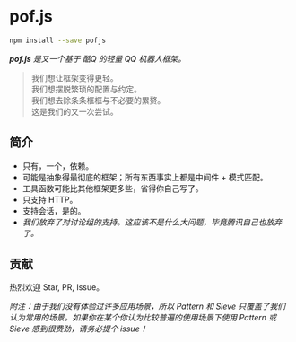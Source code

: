 # pof.js

```sh
npm install --save pofjs
```

***pof.js** 是又一个基于 酷Q 的轻量 QQ 机器人框架。*

> 我们想让框架变得更轻。  
> 我们想摆脱繁琐的配置与约定。  
> 我们想去除条条框框与不必要的累赘。  
> 这是我们的又一次尝试。

## 简介

- 只有，一个，依赖。
- 可能是抽象得最彻底的框架；所有东西事实上都是中间件 + 模式匹配。
- 工具函数可能比其他框架更多些，省得你自己写了。
- 只支持 HTTP。
- 支持会话，是的。
- *我们放弃了对讨论组的支持。这应该不是什么大问题，毕竟腾讯自己也放弃了。*

## 贡献
热烈欢迎 Star, PR, Issue。

*附注：由于我们没有体验过许多应用场景，所以 Pattern 和 Sieve 只覆盖了我们认为常用的场景。如果你在某个你认为比较普遍的使用场景下使用 Pattern 或 Sieve 感到很费劲，请务必提个 issue！*

